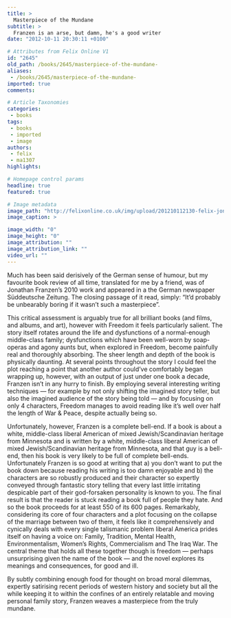 ```yaml
---
title: >
  Masterpiece of the Mundane
subtitle: >
  Franzen is an arse, but damn, he's a good writer
date: "2012-10-11 20:30:11 +0100"

# Attributes from Felix Online V1
id: "2645"
old_path: /books/2645/masterpiece-of-the-mundane-
aliases:
 - /books/2645/masterpiece-of-the-mundane-
imported: true
comments:

# Article Taxonomies
categories:
 - books
tags:
 - books
 - imported
 - image
authors:
 - felix
 - ma1307
highlights:

# Homepage control params
headline: true
featured: true

# Image metadata
image_path: "http://felixonline.co.uk/img/upload/201210112130-felix-jonathan-franzen-freedom.jpeg"
image_caption: >

image_width: "0"
image_height: "0"
image_attribution: ""
image_attribution_link: ""
video_url: ""
---
```


Much has been said derisively of the German sense of humour, but my favourite book review of all time, translated for me by a friend, was of Jonathan Franzen’s 2010 work and appeared in a the German newspaper Süddeutsche Zeitung. The closing passage of it read, simply: “It’d probably be unbearably boring if it wasn’t such a masterpiece”.

This critical assessment is arguably true for all brilliant books (and films, and albums, and art), however with Freedom it feels particularly salient. The story itself rotates around the life and dysfunctions of a normal-enough middle-class family; dysfunctions which have been well-worn by soap-operas and agony aunts but, when explored in Freedom, become painfully real and thoroughly absorbing.
 The sheer length and depth of the book is physically daunting. At several points throughout the story I could feel the plot reaching a point that another author could’ve comfortably began wrapping up, however, with an output of just under one book a decade, Franzen isn’t in any hurry to finish. By employing several interesting writing techniques — for example by not only shifting the imagined story teller, but also the imagined audience of the story being told — and by focusing on only 4 characters, Freedom manages to avoid reading like it’s well over half the length of War & Peace, despite actually being so.

Unfortunately, however, Franzen is a complete bell-end. If a book is about a white, middle-class liberal American of mixed Jewish/Scandinavian heritage from Minnesota and is written by a white, middle-class liberal American of mixed Jewish/Scandinavian heritage from Minnesota, and that guy is a bell-end, then his book is very likely to be full of complete bell-ends. Unfortunately Franzen is so good at writing that a) you don’t want to put the book down because reading his writing is too damn enjoyable and b) the characters are so robustly produced and their character so expertly conveyed through fantastic story telling that every last little irritating despicable part of their god-forsaken personality is known to you. The final result is that the reader is stuck reading a book full of people they hate.
 And so the book proceeds for at least 550 of its 600 pages. Remarkably, considering its core of four characters and a plot focusing on the collapse of the marriage between two of them, it feels like it comprehensively and cynically deals with every single talismanic problem liberal America prides itself on having a voice on: Family, Tradition, Mental Health, Environmentalism, Women’s Rights, Commercialism and The Iraq War. The central theme that holds all these together though is freedom — perhaps unsurprising given the name of the book — and the novel explores its meanings and consequences, for good and ill.

By subtly combining enough food for thought on broad moral dilemmas, expertly satirising recent periods of western history and society but all the while keeping it to within the confines of an entirely relatable and moving personal family story, Franzen weaves a masterpiece from the truly mundane.
